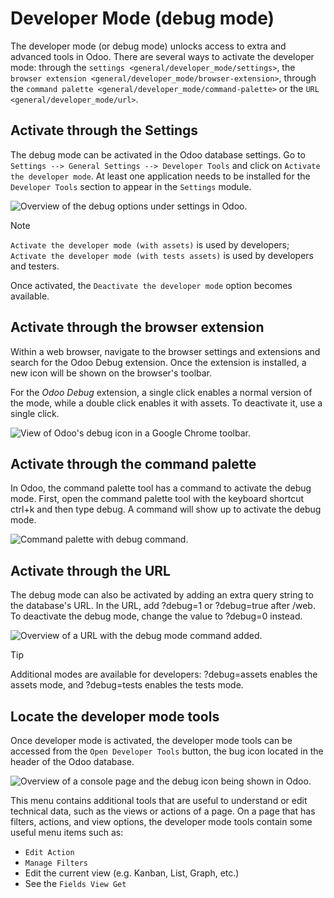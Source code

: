 # Developer Mode (debug mode)

The developer mode (or debug mode) unlocks access to extra and advanced
tools in Odoo. There are several ways to activate the developer mode:
through the `settings <general/developer_mode/settings>`, the `browser
extension <general/developer_mode/browser-extension>`, through the
`command palette <general/developer_mode/command-palette>` or the `URL
<general/developer_mode/url>`.

## Activate through the Settings

The debug mode can be activated in the Odoo database settings. Go to
`Settings -->
General Settings --> Developer Tools` and click on `Activate the
developer mode`. At least one application needs to be installed for the
`Developer Tools` section to appear in the `Settings` module.

![Overview of the debug options under settings in
Odoo.](developer_mode/settings.png)

<div class="note">

<div class="title">

Note

</div>

`Activate the developer mode (with assets)` is used by developers;
`Activate
the developer mode (with tests assets)` is used by developers and
testers.

</div>

Once activated, the `Deactivate the developer mode` option becomes
available.

## Activate through the browser extension

Within a web browser, navigate to the browser settings and extensions
and search for the <span class="title-ref">Odoo Debug</span> extension.
Once the extension is installed, a new icon will be shown on the
browser's toolbar.

For the *Odoo Debug* extension, a single click enables a normal version
of the mode, while a double click enables it with assets. To deactivate
it, use a single click.

![View of Odoo's debug icon in a Google Chrome
toolbar.](developer_mode/developer-mode-monkey.png)

## Activate through the command palette

In Odoo, the command palette tool has a command to activate the debug
mode. First, open the command palette tool with the keyboard shortcut
<span class="title-ref">ctrl+k</span> and then type
<span class="title-ref">debug</span>. A command will show up to activate
the debug mode.

![Command palette with debug
command.](developer_mode/command-palette.png)

## Activate through the URL

The debug mode can also be activated by adding an extra query string to
the database's URL. In the URL, add
<span class="title-ref">?debug=1</span> or
<span class="title-ref">?debug=true</span> after
<span class="title-ref">/web</span>. To deactivate the debug mode,
change the value to <span class="title-ref">?debug=0</span> instead.

![Overview of a URL with the debug mode command
added.](developer_mode/url.png)

<div class="tip">

<div class="title">

Tip

</div>

Additional modes are available for developers:
<span class="title-ref">?debug=assets</span> enables the assets mode,
and <span class="title-ref">?debug=tests</span> enables the tests mode.

</div>

## Locate the developer mode tools

Once developer mode is activated, the developer mode tools can be
accessed from the `Open
Developer Tools` button, the bug icon located in the header of the Odoo
database.

![Overview of a console page and the debug icon being shown in
Odoo.](developer_mode/button-location.png)

This menu contains additional tools that are useful to understand or
edit technical data, such as the views or actions of a page. On a page
that has filters, actions, and view options, the developer mode tools
contain some useful menu items such as:

  - `Edit Action`
  - `Manage Filters`
  - Edit the current view (e.g. Kanban, List, Graph, etc.)
  - See the `Fields View Get`
